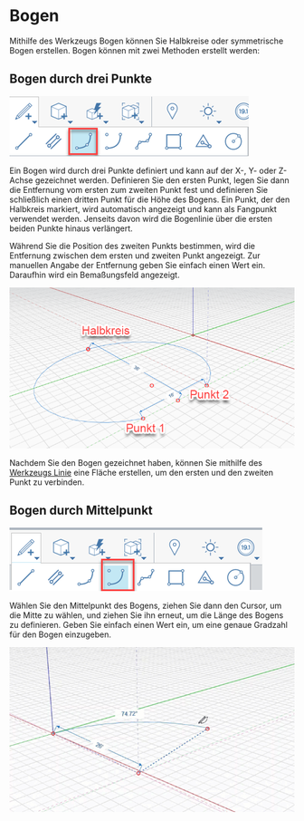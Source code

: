 # Bogen

Mithilfe des Werkzeugs Bogen können Sie Halbkreise oder symmetrische Bogen erstellen. Bogen können mit zwei Methoden erstellt werden:

## Bogen durch drei Punkte

![](../.gitbook/assets/arc_three_pts.png)

Ein Bogen wird durch drei Punkte definiert und kann auf der X-, Y- oder Z-Achse gezeichnet werden. Definieren Sie den ersten Punkt, legen Sie dann die Entfernung vom ersten zum zweiten Punkt fest und definieren Sie schließlich einen dritten Punkt für die Höhe des Bogens. Ein Punkt, der den Halbkreis markiert, wird automatisch angezeigt und kann als Fangpunkt verwendet werden. Jenseits davon wird die Bogenlinie über die ersten beiden Punkte hinaus verlängert.

Während Sie die Position des zweiten Punkts bestimmen, wird die Entfernung zwischen dem ersten und zweiten Punkt angezeigt. Zur manuellen Angabe der Entfernung geben Sie einfach einen Wert ein. Daraufhin wird ein Bemaßungsfeld angezeigt.

![](../.gitbook/assets/arc-by-three-pts.png)

Nachdem Sie den Bogen gezeichnet haben, können Sie mithilfe des [Werkzeugs Linie](line-tool.md) eine Fläche erstellen, um den ersten und den zweiten Punkt zu verbinden.

## Bogen durch Mittelpunkt

![](../.gitbook/assets/arc-by-center%20%281%29.png)

Wählen Sie den Mittelpunkt des Bogens, ziehen Sie dann den Cursor, um die Mitte zu wählen, und ziehen Sie ihn erneut, um die Länge des Bogens zu definieren. Geben Sie einfach einen Wert ein, um eine genaue Gradzahl für den Bogen einzugeben.

![](../.gitbook/assets/arc_circle_demo.gif)

